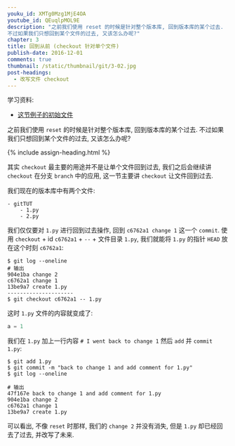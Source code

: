 ```yaml
---
youku_id: XMTg0Mzg1MjE4OA
youtube_id: QEuqlpMOL9E
description: "之前我们使用 reset 的时候是针对整个版本库, 回到版本库的某个过去.
不过如果我们只想回到某个文件的过去, 又该怎么办呢?"
chapter: 3
title: 回到从前 (checkout 针对单个文件)
publish-date: 2016-12-01
comments: true
thumbnail: /static/thumbnail/git/3-02.jpg
post-headings:
  - 改写文件 checkout
---
```


学习资料:
  * [这节例子的初始文件](/static/results/git/initial-files/for_gitTUT_3-2.zip)


之前我们使用 `reset` 的时候是针对整个版本库, 回到版本库的某个过去. 
不过如果我们只想回到某个文件的过去, 又该怎么办呢?

{% include assign-heading.html %}

其实 `checkout` 最主要的用途并不是让单个文件回到过去, 我们之后会继续讲 `checkout`
在分支 `branch` 中的应用, 这一节主要讲 `checkout` 让文件回到过去.

我们现在的版本库中有两个文件:

```
- gitTUT
    - 1.py
    - 2.py
```

我们仅仅要对 `1.py` 进行回到过去操作, 回到 `c6762a1 change 1` 这一个 `commit`.
使用 `checkout` + id `c6762a1` + `--` + 文件目录 `1.py`, 我们就能将 `1.py`
的指针 `HEAD` 放在这个时刻 `c6762a1`:

```shell
$ git log --oneline
# 输出
904e1ba change 2
c6762a1 change 1
13be9a7 create 1.py
---------------------
$ git checkout c6762a1 -- 1.py
```

这时 `1.py` 文件的内容就变成了:

```python
a = 1
```

我们在 `1.py` 加上一行内容 `# I went back to change 1`
然后 `add` 并 `commit` `1.py`:

```shell
$ git add 1.py
$ git commit -m "back to change 1 and add comment for 1.py"
$ git log --oneline

# 输出
47f167e back to change 1 and add comment for 1.py
904e1ba change 2
c6762a1 change 1
13be9a7 create 1.py
```

可以看出, 不像 `reset` 时那样, 我们的 `change 2` 并没有消失, 但是 `1.py` 却已经回去了过去, 并改写了未来.
